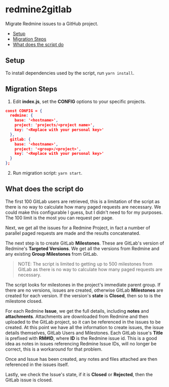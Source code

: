 # redmine2gitlab

Migrate Redmine issues to a GitHub project.

* [Setup](#setup)
* [Migration Steps](#migration-steps)
* [What does the script do](#what-does-the-script-do)

## Setup

To install dependencies used by the script, run `yarn install`.

## Migration Steps

1. Edit **index.js**, set the **CONFIG** options to your specific projects.

```json
const CONFIG = {
  redmine: {
    base: '<hostname>',
    project: 'projects/<project name>',
    key: '<Replace with your personal key>'
  },
  gitlab: {
    base: '<hostname>',
    project: '<group>/<project>',
    key: '<Replace with your personal key>'
  }
};
```

2. Run migration script: `yarn start`.

## What does the script do

The first 100 GitLab users are retrieved, this is a limitation of the script as there is no way to calculate how many paged requests are necessary. We could make this configurable I guess, but I didn't need to for my purposes. The 100 limit is the most you can request per page.

Next, we get all the issues for a Redmine Project, in fact a number of parallel paged requests are made and the results concatenated.

The next step is to create GitLab **Milestones**. These are GitLab's version of Redmine's **Targeted Versions**. We get all the versions from Redmine and any existing **Group Milestones** from GitLab.

> NOTE: The script is limited to getting up to 500 milestones from GitLab as there is no way to calculate how many paged requests are necessary.

The script looks for milestones in the project's immediate parent group. If there are no versions, issues are created, otherwise GitLab **Milestones** are created for each version. If the version's **state** is **Closed**, then so to is the milestone closed.

For each Redmine **Issue**, we get the full details, including **notes** and **attachments**. Attachments are downloaded from Redmine and then uploaded to the GitLab project, so it can be referenced in the issues to be created. At this point we have all the information to create issues, the issue details themselves, GitLab Users and Milestones. Each GitLab issue's **Title** is prefixed with **RM#ID**, where **ID** is the Redmine issue id. This is a good idea as notes in issues referencing Redmine Issue IDs, will no longer be correct, this is a workaround for that problem.

Once and Issue has been created, any notes and files attached are then referenced in the issues itself.

Lastly, we check the Issue's state, if it is **Closed** or **Rejected**, then the GitLab issue is closed.
